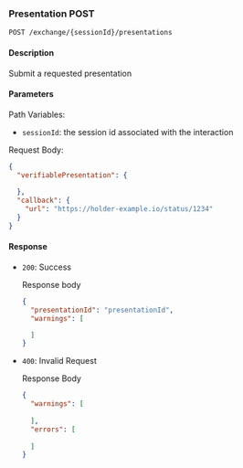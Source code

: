 ### Presentation POST

`POST /exchange/{sessionId}/presentations`


#### Description

Submit a requested presentation


#### Parameters

Path Variables:
* `sessionId`: the session id associated with the interaction


Request Body:
  ```json
  {
    "verifiablePresentation": {
      
    },
    "callback": {
      "url": "https://holder-example.io/status/1234"
    }
  }
  ```


#### Response
* `200`: Success

  Response body
    ```json
    {
      "presentationId": "presentationId", 
      "warnings": [
  
      ]
    }
    ```

* `400`: Invalid Request

  Response Body
    ```json
    {
      "warnings": [
      
      ],
      "errors": [
      
      ]
    }
    ```

